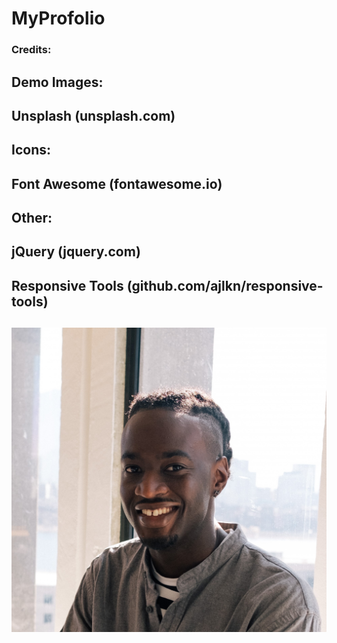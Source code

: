 #  MyProfolio
### Credits:
## Demo Images:
##	Unsplash (unsplash.com)
## Icons:
## Font Awesome (fontawesome.io)
## Other:
##	jQuery (jquery.com)
## Responsive Tools (github.com/ajlkn/responsive-tools)
## <img src="fines.jpg">
